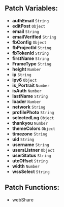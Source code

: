 ## Patch Variables:

* __authEmail__ ```String```
* __editPost__ ```Object```
* __email__ ```String```
* __emailVerified__ ```String```
* __fbConfig__ ```Object```
* __fbProjectId__ ```String```
* __fbTokenId__ ```String```
* __firstName__ ```String```
* __FrameType__ ```String```
* __height__ ```Number```
* __ip__ ```String```
* __ipv6__ ```Object```
* __is_Portrait__ ```Number```
* __isAuth__ ```Number```
* __lastName__ ```String```
* __loader__ ```Number```
* __network__ ```String```
* __profilePhoto__ ```String```
* __selectedLog__ ```Object```
* __thankyou__ ```Number```
* __themeColors__ ```Object```
* __timezone__ ```String```
* __uid__ ```String```
* __username__ ```String```
* __usersListner__ ```Object```
* __userStatus__ ```String```
* __utcOffset__ ```String```
* __width__ ```Number```
* __wssSelect__ ```String```

## Patch Functions:

* webShare
